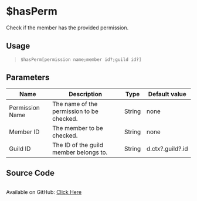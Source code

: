 # $hasPerm
Check if the member has the provided permission.
## Usage
> `$hasPerm[permission name;member id?;guild id?]`
## Parameters
|      Name       |                Description                |  Type  |  Default value   |
|-----------------|-------------------------------------------|--------|------------------|
| Permission Name | The name of the permission to be checked. | String | none             |
| Member ID       | The member to be checked.                 | String | none             |
| Guild ID        | The ID of the guild member belongs to.    | String | d.ctx?.guild?.id |

## Source Code
```ts
```
Available on GitHub: [Click Here](https://github.com/Cyberghxst/bdjs/blob/v1/src/functions/hasPerm.ts)